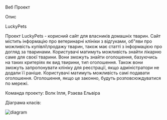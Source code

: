 Веб Проект

Опис

LuckyPets

Проект LuckyPets - корисний сайт для власників домашніх тварин. Сайт містить інформацію про ветеринарні клініки з відгуками, об"яви про можливість купівлі\продажу тварин, також має статті з інформацією про догляд за тваринами.
Користувачі матимуть можливість знайти лікарню саме для своєї тварини.
Вони зможуть знайти оголошення, базуючись на таких критеріях як вид твирини, тип оголошення.
Також вони зможуть запропонувати клініку для реєстрації, якщо адміністратори не додали її раніше.
Користувачі матимуть можливість самі подавати оголошення.
Оголошення, якщо це законно, будуть розповсюждуватися по мережі.

Команда проекту: Волк Ілля, Рзаєва Ельвіра

Діаграма класів:

![diagram](https://cloud.githubusercontent.com/assets/15018651/14726592/005c55b4-082c-11e6-927d-63580fba7ea3.png)
